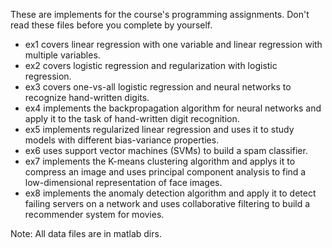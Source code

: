 These are implements for the course's programming assignments. Don't read these files before you complete by yourself.

- ex1 covers linear regression with one variable and linear regression with multiple variables.
- ex2 covers logistic regression and regularization with logistic regression.
- ex3 covers one-vs-all logistic regression and neural networks to recognize hand-written digits.
- ex4 implements the backpropagation algorithm for neural networks and apply it to the task of hand-written digit recognition.
- ex5 implements regularized linear regression and uses it to study models with different bias-variance properties.
- ex6 uses support vector machines (SVMs) to build a spam classifier.
- ex7 implements the K-means clustering algorithm and applys it to compress an image and uses principal component analysis to find a low-dimensional representation of face images.
- ex8 implements the anomaly detection algorithm and apply it to detect failing servers on a network and uses collaborative filtering to build a recommender system for movies. 

Note: All data files are in matlab dirs.